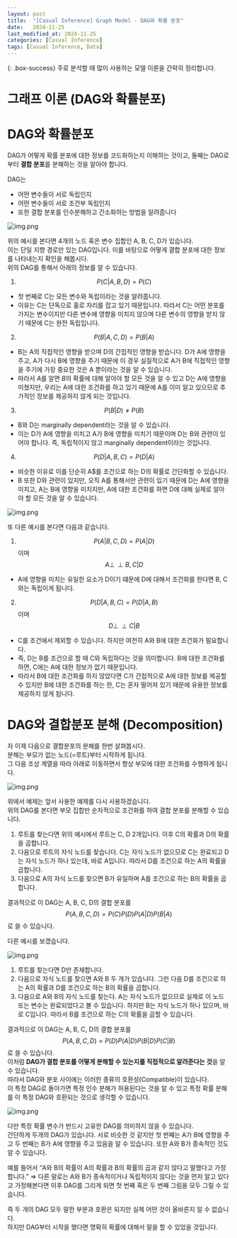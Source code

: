 ```yaml
---
layout: post
title:  "[Casual Inference] Graph Model - DAG와 확률 분포"
date:   2024-11-25
last_modified_at: 2024-11-25
categories: [Casual Inference]
tags: [Casual Inference, Data]
---
```


{: .box-success}
주로 분석할 때 많이 사용하는 모델 이론을 간략히 정리합니다.


# 그래프 이론 (DAG와 확률분포)

# DAG와 확률분포

DAG가 어떻게 확률 분포에 대한 정보를 코드화하는지 이해하는 것이고, 둘째는 DAG로부터 **결합 분포**를 분해하는 것을 알아야 합니다.

DAG는 

- 어떤 변수들이 서로 독립인지
- 어떤 변수들이 서로 조건부 독립인지
- 또한 결합 분포를 인수분해하고 간소화하는 방법을 알려줍니다

![img.png](../../../../img/graph-model(4).png)

위의 예시를 본다면 4개의 노드 혹은 변수 집합인 A, B, C, D가 있습니다.  
이는 단일 지향 경로만 있는 DAG입니다. 이를 바탕으로 어떻게 결합 분포에 대한 정보를 나타내는지 확인을 해봅시다.  
위의 DAG를 통해서 아래의 정보를 알 수 있습니다.  

1. $$P(C|A, B, D) = P(C)$$
- 첫 번째로 C는 모든 변수와 독립이라는 것을 알려줍니다.   
- 이유는 C는 단독으로 홀로 자리를 잡고 있기 때문입니다. 따라서 C는 어떤 분포를 가지는 변수이지만 다른 변수에 영향을 미치지 않으며 다른 변수의 영향을 받지 않기 때문에 C는 완전 독립입니다.

2. $$P(B|A, C, D) = P(B|A)$$
- B는 A의 직접적인 영향을 받으며 D의 간접적인 영향을 받습니다. D가 A에 영향을 주고, A가 다시 B에 영향을 주기 때문에 이 경우 실질적으로 A가 B에 직접적인 영향을 주기에 가장 중요한 것은 A 뿐이라는 것을 알 수 있습니다. 
- 따라서 $A$를 알면 $B$의 확률에 대해 알아야 할 모든 것을 알 수 있고 D는 A에 영향을 미쳤지만, 우리는 A에 대한 조건화를 하고 있기 때문에 A를 이미 알고 있으므로 추가적인 정보를 제공하지 않게 되는 것입니다.

3. $$P(B|D) ≠ P(B)$$
- B와 D는 marginally dependent라는 것을 알 수 있습니다. 
- 이는 D가 A에 영향을 미치고 A가 B에 영향을 미치기 때문이며 D는 B와 관련이 있어야 합니다. 즉, 독립적이지 않고 marginally dependent이라는 것입니다.

4. $$P(D|A,B,C) = P(D|A)$$
- 비슷한 이유로 이를 단순히 A$를 조건으로 하는 D의 확률로 간단화할 수 있습니다. 
- B 또한 D와 관련이 있지만, 오직 A를 통해서만 관련이 있기 때문에 D는 A에 영향을 미치고, A는 B에 영향을 미치지만, A에 대한 조건화를 하면 D에 대해 실제로 알아야 할 모든 것을 알 수 있습니다.

![img.png](../../../../img/graph-model(5).png)

또 다른 예시를 본다면 다음과 같습니다.

1. $$P(A|B, C, D) = P(A|D)$$ 이며 $$A \perp\!\!\perp B, C |D$$
- A에 영향을 미치는 유일한 요소가 D이기 떄문에 D에 대해서 조건화를 한다면 B, C와는 독립이게 됩니다.

2. $$P(D|A,B,C) = P(D|A,B)$$ 이며 $$D \perp\!\!\perp C |B$$
- C를 조건에서 제외할 수 있습니다. 하지만 여전히 A와 B에 대한 조건화가 필요합니다. 
- 즉, D는 B를 조건으로 할 때 C와 독립하다는 것을 의미합니다. B에 대한 조건화를 하면, C에는 A에 대한 정보가 없기 때문입니다.
- 따라서 B에 대한 조건화를 하지 않았다면 C가 간접적으로 A에 대한 정보를 제공할 수 있지만 B에 대한 조건화를 하는 한, C는 혼자 떨어져 있기 때문에 유용한 정보를 제공하지 않게 됩니다.

# DAG와 결합분포 분해 (Decomposition)

자 이제 다음으로 결합분포의 분해를 한번 살펴봅시다.  
분해는 부모가 없는 노드(=루트)부터 시작하게 됩니다.  
그 다음 조상 계열을 따라 아래로 이동하면서 항상 부모에 대한 조건화를 수행하게 됩니다.  

![img.png](../../../../img/graph-model(4).png)

위에서 예제는 앞서 사용한 예제를 다시 사용하겠습니다.  
위의 DAG를 본다면 부모 집합만 순차적으로 조건화를 하여 결합 분포를 분해할 수 있습니다.  

1. 루트를 찾는다면 위의 예시에서 루트는 C, D 2개입니다. 이후 C의 확률과 D의 확률을 곱합니다.
2. 다음으로 루트의 자식 노드를 찾습니다. C는 자식 노드가 없으므로 C는 완료되고 D는 자식 노드가 하나 있는데, 바로 A입니다. 따라서 D를 조건으로 하는 A의 확률을 곱합니다.
3. 다음으로 A의 자식 노드를 찾으면 B가 유일하며 A를 조건으로 하는 B의 확률을 곱합니다.

결과적으로 이 DAG는 A, B, C, D의 결합 분포를 $$P(A, B, C, D) = P(C)P(D)P(A|D)P(B|A)$$ 로 쓸 수 있습니다.  

다른 예시를 보겠습니다.  

![img.png](../../../../img/graph-model(5).png)


1. 루트를 찾는다면 D만 존재합니다.
2. 다음으로 자식 노드를 찾으면 A와 B 두 개가 있습니다. 그런 다음 D를 조건으로 하는 A의 확률과 D를 조건으로 하는 B의 확률을 곱합니다.
3. 다음으로 A와 B의 자식 노드를 찾는다. A는 자식 노드가 없으므로 실제로 이 노드 또는 변수는 완료되었다고 볼 수 있습니다. 하지만 B는 자식 노드가 하나 있으며, 바로 C입니다. 따라서 B를 조건으로 하는 C의 확률을 곱할 수 있습니다.

결과적으로 이 DAG는 A, B, C, D의 결합 분포를 $$P(A, B, C, D) = P(D)P(A|D)P(B|D)P(C|B)$$로 쓸 수 있습니다.  
이처럼 **DAG가 결합 분포를 어떻게 분해할 수 있는지를 직접적으로 알려준다는 것**을 알 수 있습니다.  
따라서 DAG와 분포 사이에는 이러한 종류의 호환성(Compatible)이 있습니다.  
이 특정 DAG로 돌아가면 특정 인수 분해가 허용된다는 것을 알 수 있고 특정 확률 분해를 이 특정 DAG와 호환되는 것으로 생각할 수 있습니다.

![img.png](../../../../img/graph-model(6).png)

다만 특정 확률 변수가 반드시 고유한 DAG를 의미하지 않을 수 있습니다.  
간단하게 두개의 DAG가 있습니다. 서로 비슷한 것 같지만 첫 번째는 A가 B에 영향을 주고 두 번째는 B가 A에 영향을 주고 있음을 알 수 있습니다. 또한 A와 B가 종속적인 것도 알 수 있습니다.  

예를 들어서  “A와 B의 확률이 A의 확률과 B의 확률의 곱과 같지 않다고 말했다고 가정합니다.” ⇒ 다른 말로는 A와 B가 종속적이거나 독립적이지 않다는 것을 먼저 알고 있다고 가정해본다면 이후 DAG를 그리게 되면 첫 번째 혹은 두 번째 그림을 모두 그릴 수 있습니다.  

즉 두 개의 DAG 모두 말한 부분과 호환은 되지만 실제 어떤 것이 올바른지 알 수 없습니다.  
하지만 DAG부터 시작을 했다면 명확히 확률에 대해서 말을 할 수 있었을 것입니다.  
